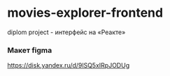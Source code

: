 # movies-explorer-frontend

diplom project - интерфейс на «Реакте»

### Макет figma

https://disk.yandex.ru/d/9lSQ5xIRpJODUg
